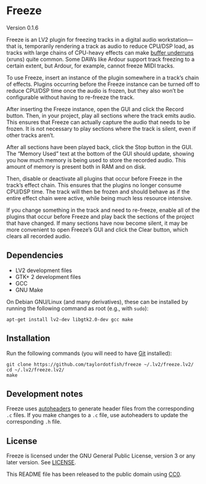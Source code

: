 Freeze
======

Version 0.1.6

Freeze is an LV2 plugin for freezing tracks in a digital audio workstation—that
is, temporarily rendering a track as audio to reduce CPU/DSP load, as tracks
with large chains of CPU-heavy effects can make [buffer underruns][0] (xruns)
quite common. Some DAWs like Ardour support track freezing to a certain extent,
but Ardour, for example, cannot freeze MIDI tracks.

[0]: https://en.wikipedia.org/wiki/Buffer_underrun

To use Freeze, insert an instance of the plugin somewhere in a track’s chain of
effects. Plugins occurring before the Freeze instance can be turned off to
reduce CPU/DSP time once the audio is frozen, but they also won’t be
configurable without having to re-freeze the track.

After inserting the Freeze instance, open the GUI and click the Record button.
Then, in your project, play all sections where the track emits audio. This
ensures that Freeze can actually capture the audio that needs to be frozen. It
is not necessary to play sections where the track is silent, even if other
tracks aren’t.

After all sections have been played back, click the Stop button in the GUI.
The “Memory Used” text at the bottom of the GUI should update, showing you
how much memory is being used to store the recorded audio. This amount of
memory is present both in RAM and on disk.

Then, disable or deactivate all plugins that occur before Freeze in the track’s
effect chain. This ensures that the plugins no longer consume CPU/DSP time. The
track will then be frozen and should behave as if the entire effect chain
were active, while being much less resource intensive.

If you change something in the track and need to re-freeze, enable all of the
plugins that occur before Freeze and play back the sections of the project that
have changed. If many sections have now become silent, it may be more
convenient to open Freeze’s GUI and click the Clear button, which clears all
recorded audio.


Dependencies
------------

* LV2 development files
* GTK+ 2 development files
* GCC
* GNU Make

On Debian GNU/Linux (and many derivatives), these can be installed by running
the following command as root (e.g., with ``sudo``):

```
apt-get install lv2-dev libgtk2.0-dev gcc make
```


Installation
------------

Run the following commands (you will need to have [Git] installed):

```
git clone https://github.com/taylordotfish/freeze ~/.lv2/freeze.lv2/
cd ~/.lv2/freeze.lv2/
make
```

[Git]: https://git-scm.com/


Development notes
-----------------

Freeze uses [autoheaders](https://github.com/taylordotfish/autoheaders) to
generate header files from the corresponding `.c` files. If you make changes
to a `.c` file, use autoheaders to update the corresponding `.h` file.


License
-------

Freeze is licensed under the GNU General Public License, version 3 or any later
version. See [LICENSE].

This README file has been released to the public domain using [CC0].

[LICENSE]: LICENSE
[CC0]: https://creativecommons.org/publicdomain/zero/1.0/
